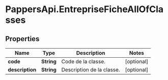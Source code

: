 # PappersApi.EntrepriseFicheAllOfClasses

## Properties

Name | Type | Description | Notes
------------ | ------------- | ------------- | -------------
**code** | **String** | Code de la classe. | [optional] 
**description** | **String** | Description de la classe. | [optional] 


